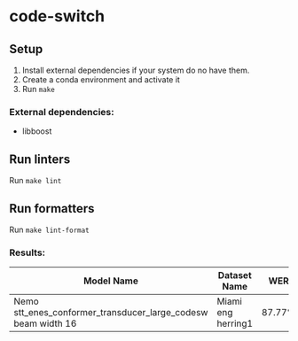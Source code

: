 # code-switch

## Setup
1. Install external dependencies if your system do no have them.
2. Create a conda environment and activate it
3. Run `make`

### External dependencies:
  - libboost

## Run linters
Run `make lint`

## Run formatters
Run `make lint-format`

### Results:

| Model Name | Dataset Name | WER |
|------------|--------------|-----|
| Nemo stt_enes_conformer_transducer_large_codesw beam width 16 | Miami eng herring1 | 87.77% |
